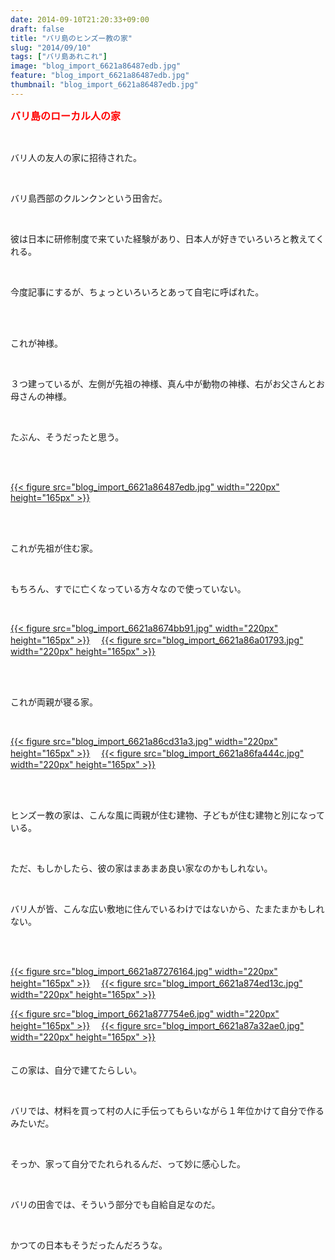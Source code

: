 ```yaml
---
date: 2014-09-10T21:20:33+09:00
draft: false
title: "バリ島のヒンズー教の家"
slug: "2014/09/10"
tags: ["バリ島あれこれ"]
image: "blog_import_6621a86487edb.jpg"
feature: "blog_import_6621a86487edb.jpg"
thumbnail: "blog_import_6621a86487edb.jpg"
---
```

<p><font color="#ff0000" size="3"><strong>バリ島のローカル人の家</strong></font></p><br/><p>バリ人の友人の家に招待された。</p><br/><p>バリ島西部のクルンクンという田舎だ。</p><br/><p>彼は日本に研修制度で来ていた経験があり、日本人が好きでいろいろと教えてくれる。</p><br/><p>今度記事にするが、ちょっといろいろとあって自宅に呼ばれた。</p><br/><br/><p>これが神様。</p><br/><p>３つ建っているが、左側が先祖の神様、真ん中が動物の神様、右がお父さんとお母さんの神様。</p><br/><p>たぶん、そうだったと思う。</p><br/><p><br/><a href="blog_import_6621a865c8de3.jpg">{{< figure src="blog_import_6621a86487edb.jpg" width="220px" height="165px" >}}</a> <br/></p><br/><br/><p>これが先祖が住む家。</p><br/><p>もちろん、すでに亡くなっている方々なので使っていない。</p><br/><p><a href="blog_import_6621a868a54e5.jpg">{{< figure src="blog_import_6621a8674bb91.jpg" width="220px" height="165px" >}}</a> 　<a href="blog_import_6621a86b3f8e0.jpg">{{< figure src="blog_import_6621a86a01793.jpg" width="220px" height="165px" >}}</a> <br/><br/></p><br/><p>これが両親が寝る家。</p><br/><p><a href="blog_import_6621a86e3241e.jpg">{{< figure src="blog_import_6621a86cd31a3.jpg" width="220px" height="165px" >}}</a> 　<a href="blog_import_6621a870e0981.jpg">{{< figure src="blog_import_6621a86fa444c.jpg" width="220px" height="165px" >}}</a> <br/><br/></p><br/><p>ヒンズー教の家は、こんな風に両親が住む建物、子どもが住む建物と別になっている。</p><br/><p>ただ、もしかしたら、彼の家はまあまあ良い家なのかもしれない。</p><br/><p>バリ人が皆、こんな広い敷地に住んでいるわけではないから、たまたまかもしれない。</p><br/><br/><p><a href="blog_import_6621a873ad1a7.jpg">{{< figure src="blog_import_6621a87276164.jpg" width="220px" height="165px" >}}</a> 　<a href="blog_import_6621a8762f1fe.jpg">{{< figure src="blog_import_6621a874ed13c.jpg" width="220px" height="165px" >}}</a> <br/></p><p><a href="blog_import_6621a878b300e.jpg">{{< figure src="blog_import_6621a877754e6.jpg" width="220px" height="165px" >}}</a> 　<a href="blog_import_6621a87b70469.jpg">{{< figure src="blog_import_6621a87a32ae0.jpg" width="220px" height="165px" >}}</a> <br/><br/><br/>この家は、自分で建てたらしい。</p><br/><p>バリでは、材料を買って村の人に手伝ってもらいながら１年位かけて自分で作るみたいだ。</p><br/><p>そっか、家って自分でたれられるんだ、って妙に感心した。</p><br/><p>バリの田舎では、そういう部分でも自給自足なのだ。</p><br/><p>かつての日本もそうだったんだろうな。</p><br/><br/><br/><br/><br/><p><br/><br/></p><br/><br/>

